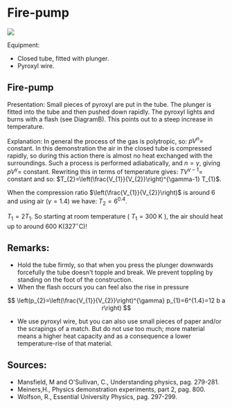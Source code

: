 # Fire-pump 

![](https://cdn.mathpix.com/cropped/2024_06_24_af9ff605f2c153873152g-1.jpg?height=1373&width=1562&top_left_y=313&top_left_x=230)

Equipment:

- Closed tube, fitted with plunger.
- Pyroxyl wire.


## Fire-pump

Presentation: Small pieces of pyroxyl are put in the tube. The plunger is fitted into the tube and then pushed down rapidly. The pyroxyl lights and burns with a flash (see DiagramB). This points out to a steep increase in temperature.

Explanation: In general the process of the gas is polytropic, so: $p V^{n}=$ constant. In this demonstration the air in the closed tube is compressed rapidly, so during this action there is almost no heat exchanged with the surroundings. Such a process is performed adiabatically, and $n=\gamma$, giving $p V^{\gamma}=$ constant. Rewriting this in terms of temperature gives: $T V^{\gamma-1}=$ constant and so: $T_{2}=\left(\frac{V_{1}}{V_{2}}\right)^{\gamma-1} T_{1}$.

When the compression ratio $\left(\frac{V_{1}}{V_{2}}\right)$ is around 6 and using air $(\gamma=1.4)$ we have: $T_{2}=6^{0.4}$.

$T_{1}=2 T_{1}$. So starting at room temperature ( $T_{1}=300 \mathrm{~K}$ ), the air should heat up to around $600 \mathrm{~K}\left(327^{\circ} \mathrm{C}\right)!$

## Remarks:

- Hold the tube firmly, so that when you press the plunger downwards forcefully the tube doesn't topple and break. We prevent toppling by standing on the foot of the construction.
- When the flash occurs you can feel also the rise in pressure

$$
\left(p_{2}=\left(\frac{V_{1}}{V_{2}}\right)^{\gamma} p_{1}=6^{1.4}=12 b a r\right)
$$

- We use pyroxyl wire, but you can also use small pieces of paper and/or the scrapings of a match. But do not use too much; more material means a higher heat capacity and as a consequence a lower temperature-rise of that material.


## Sources:

- Mansfield, M and O'Sullivan, C., Understanding physics, pag. 279-281.
- Meiners,H., Physics demonstration experiments, part 2, pag. 800.
- Wolfson, R., Essential University Physics, pag. 297-299.

